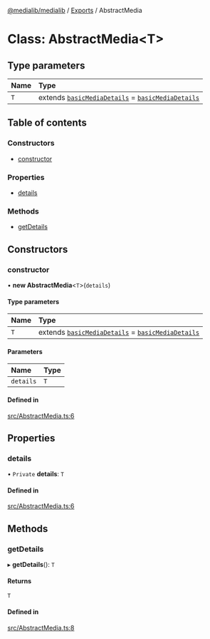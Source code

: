 [@medialib/medialib](../README.md) / [Exports](../modules.md) / AbstractMedia

# Class: AbstractMedia<T\>

## Type parameters

| Name | Type |
| :------ | :------ |
| `T` | extends [`basicMediaDetails`](../modules.md#basicmediadetails) = [`basicMediaDetails`](../modules.md#basicmediadetails) |

## Table of contents

### Constructors

- [constructor](AbstractMedia.md#constructor)

### Properties

- [details](AbstractMedia.md#details)

### Methods

- [getDetails](AbstractMedia.md#getdetails)

## Constructors

### constructor

• **new AbstractMedia**<`T`\>(`details`)

#### Type parameters

| Name | Type |
| :------ | :------ |
| `T` | extends [`basicMediaDetails`](../modules.md#basicmediadetails) = [`basicMediaDetails`](../modules.md#basicmediadetails) |

#### Parameters

| Name | Type |
| :------ | :------ |
| `details` | `T` |

#### Defined in

[src/AbstractMedia.ts:6](https://github.com/medialib-project/medialib/blob/d187830/src/AbstractMedia.ts#L6)

## Properties

### details

• `Private` **details**: `T`

#### Defined in

[src/AbstractMedia.ts:6](https://github.com/medialib-project/medialib/blob/d187830/src/AbstractMedia.ts#L6)

## Methods

### getDetails

▸ **getDetails**(): `T`

#### Returns

`T`

#### Defined in

[src/AbstractMedia.ts:8](https://github.com/medialib-project/medialib/blob/d187830/src/AbstractMedia.ts#L8)

